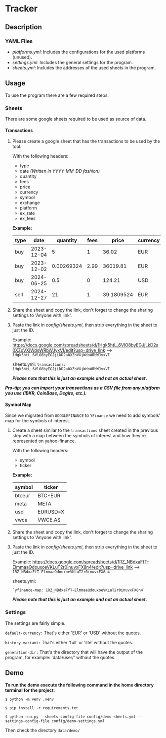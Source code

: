 # Tracker

## Description

### YAML Files

- *platforms.yml*: Includes the configurations for the used platforms (unused).
- *settings.yml*: Includes the general settings for the program.
- *sheets.yml*: Includes the addresses of the used sheets in the program.

## Usage

To use the program there are a few required steps.

### Sheets

There are some google sheets required to be used as source of data.

#### Transactions

1. Please create a google sheet that has the transactions to be used by the tool.

    With the following headers:

    - type
    - date *(Written in YYYY-MM-DD fashion)*
    - quantity
    - fees
    - price
    - currency
    - symbol
    - exchange
    - platform
    - ex_rate
    - ex_fees

    **Example:**

    | type | date | quantity | fees | price | currency | symbol | exchange | platform | ex_rate | ex_fees |
    |--------|-------|--------|-------|--------|-------|--------|-------|--------|-------|--------|
    | buy | 2023-12-04 | 5 | 1 | 36.02 | EUR | VEUR | AMS | Degiro | 1 | 0 |
    | buy | 2023-12-02 | 0.00269324 | 2.99 | 36019.81 | EUR | BTCEUR | NA | Coinbase | 1 | 0 |
    | buy | 2024-06-25 | 0.5 | 0 | 124.21 | USD | NVDA | NASDAQ | IBKR | 1.07055 | 2 |
    | sell | 2024-12-27 | 21 | 1 | 39.1809524 | EUR | VEUR | AMS | Degiro | 1 | 0 |

2. Share the sheet and copy the link, don't forget to change the sharing settings to 'Anyone with link'.

3. Paste the link in *config/sheets.yml*, then strip everything in the sheet to just the ID.

    Example:
    <https://docs.google.com/spreadsheets/d/1Hgk5htL_6VlO8byEGJjLkD2a0XZoVXjWdoWRbWJyxVI/edit?usp=drive_link> --> `1Hgk5htL_6VlO8byEGJjLkD2a0XZoVXjWdoWRbWJyxVI`

    sheets.yml:
    `transactions: 1Hgk5htL_6VlO8byEGJjLkD2a0XZoVXjWdoWRbWJyxVI`

    ***Please note that this is just an example and not an actual sheet.***

***Pro-tip: you can import your transactions as a CSV file from any platform you use (IBKR, CoinBase, Degiro, etc.).***

#### Symbol Map

Since we migrated from `GOOGLEFINANCE` to `YFinance` we need to add symbols' map for the symbols of interest.

1. Create a sheet similar to the  `transactions` sheet created in the previous step
with a map between the symbols of interest and how they're represented on yahoo-finance.

    With the following headers:

    - symbol
    - ticker

    **Example:**

    | symbol | ticker |
    |--------|-------|
    | btceur | BTC-EUR |
    | meta | META |
    | usd | EURUSD=X |
    | vwce | VWCE.AS |

2. Share the sheet and copy the link, don't forget to change the sharing settings to 'Anyone with link'.

3. Paste the link in *config/sheets.yml*, then strip everything in the sheet to just the ID.

    Example:
    <https://docs.google.com/spreadsheets/d/1RZ_NBdxaFfT-ElmmaaQdouxoeVKLuT2r0inuvxFX8n4/edit?usp=drive_link> --> `1RZ_NBdxaFfT-ElmmaaQdouxoeVKLuT2r0inuvxFX8n4`

    sheets.yml:

    ``
    `yfinance-map: 1RZ_NBdxaFfT-ElmmaaQdouxoeVKLuT2r0inuvxFX8n4`
    ``

    ***Please note that this is just an example and not an actual sheet.***

### Settings

The settings are fairly simple.

`default-currency:` That's either 'EUR' or 'USD' without the quotes.

`history-variant:` That's either 'full' or 'lite' without the quotes.

`generation-dir:` That's the directory that will have the output of the program, for example: 'data/user/' without the quotes.

## Demo

**To run the demo execute the following command in the home directory terminal for the project:**

``$ python -m venv .venv``

``$ pip install -r requirements.txt``

``$ python run.py --sheets-config-file config/demo-sheets.yml --settings-config-file config/demo-settings.yml``

Then check the directory `data/demo/`
